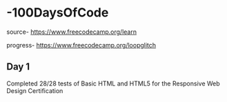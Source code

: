 # -100DaysOfCode
source- https://www.freecodecamp.org/learn

progress- https://www.freecodecamp.org/loopglitch

## Day 1
Completed 28/28 tests of Basic HTML and HTML5 for the Responsive Web Design Certification
